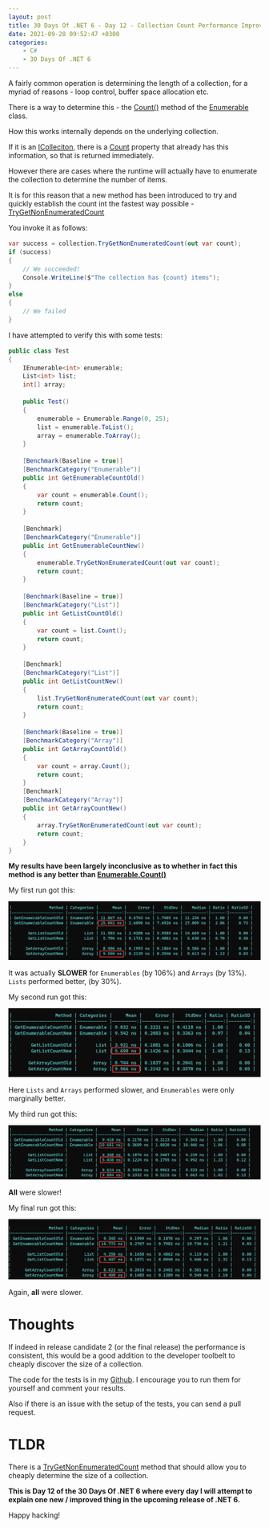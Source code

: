 ```yaml
---
layout: post
title: 30 Days Of .NET 6 - Day 12 - Collection Count Performance Improvement
date: 2021-09-28 09:52:47 +0300
categories:
    - C#
    - 30 Days Of .NET 6
---
```

A fairly common operation is determining the length of a collection, for a myriad of reasons - loop control, buffer space allocation etc.

There is a way to determine this - the [Count()](https://docs.microsoft.com/en-us/dotnet/api/system.linq.enumerable.count?view=net-6.0) method of the [Enumerable](https://docs.microsoft.com/en-us/dotnet/api/system.linq.enumerable?view=net-6.0) class.

How this works internally depends on the underlying collection.

If it is an [IColleciton](https://docs.microsoft.com/en-us/dotnet/api/system.collections.icollection?view=net-6.0), there is a [Count](https://docs.microsoft.com/en-us/dotnet/api/system.collections.icollection.count?view=net-6.0) property that already has this information, so that is returned immediately.

However there are cases where the runtime will actually have to enumerate the collection to determine the number of items.

It is for this reason that a new method has been introduced to try and quickly establish the count int the fastest way possible - [TryGetNonEnumeratedCount](https://docs.microsoft.com/en-us/dotnet/api/system.linq.enumerable.trygetnonenumeratedcount?view=net-6.0)

You invoke it as follows:

```csharp
var success = collection.TryGetNonEnumeratedCount(out var count);
if (success)
{
    // We succeeded!
    Console.WriteLine($"The collection has {count} items");
}
else
{
    // We failed    
}
```

I have attempted to verify this with some tests:

```csharp
public class Test
{
    IEnumerable<int> enumerable;
    List<int> list;
    int[] array;

    public Test()
    {
        enumerable = Enumerable.Range(0, 25);
        list = enumerable.ToList();
        array = enumerable.ToArray();
    }

    [Benchmark(Baseline = true)]
    [BenchmarkCategory("Enumerable")]
    public int GetEnumerableCountOld()
    {
        var count = enumerable.Count();
        return count;
    }

    [Benchmark]
    [BenchmarkCategory("Enumerable")]
    public int GetEnumerableCountNew()
    {
        enumerable.TryGetNonEnumeratedCount(out var count);
        return count;
    }

    [Benchmark(Baseline = true)]
    [BenchmarkCategory("List")]
    public int GetListCountOld()
    {
        var count = list.Count();
        return count;
    }

    [Benchmark]
    [BenchmarkCategory("List")]
    public int GetListCountNew()
    {
        list.TryGetNonEnumeratedCount(out var count);
        return count;
    }

    [Benchmark(Baseline = true)]
    [BenchmarkCategory("Array")]
    public int GetArrayCountOld()
    {
        var count = array.Count();
        return count;
    }
    [Benchmark]
    [BenchmarkCategory("Array")]
    public int GetArrayCountNew()
    {
        array.TryGetNonEnumeratedCount(out var count);
        return count;
    }
}
```
**My results have been largely inconclusive as to whether in fact this method is any better than [Enumerable.Count()](https://docs.microsoft.com/en-us/dotnet/api/system.linq.enumerable.count?view=net-6.0)**

My first run got this:

![](../images/2021/09/TestCount1.png)

It was actually **SLOWER** for `Enumerables` (by 106%) and `Arrays` (by 13%). `Lists` performed better, (by 30%).

My second run got this:

![](../images/2021/09/TestCount2.png)

Here `Lists` and `Arrays` performed slower, and `Enumerables` were only marginally better.

My third run got this:

![](../images/2021/09/TestCount3.png)

**All** were slower!

My final run got this:

![](../images/2021/09/TestCount4.png)

Again, **all** were slower.

# Thoughts
If indeed in release candidate 2 (or the final release) the performance is consistent, this would be a good addition to the developer toolbelt to cheaply discover the size of a collection.

The code for the tests is in my [Github](https://github.com/conradakunga/BlogCode/tree/master/2021-09-28%20-%2030%20Days%20Of%20.NET%206%20-%20Day%2012%20-%20Collection%20Count%20Performance%20Improvements). I encourage you to run them for yourself and comment your results.

Also if there is an issue with the setup of the tests, you can send a pull request.

# TLDR

There is a [TryGetNonEnumeratedCount](https://docs.microsoft.com/en-us/dotnet/api/system.linq.enumerable.trygetnonenumeratedcount?view=net-6.0) method that should allow you to cheaply determine the size of a collection.

**This is Day 12 of the 30 Days Of .NET 6 where every day I will attempt to explain one new / improved thing in the upcoming release of .NET 6.**

Happy hacking!